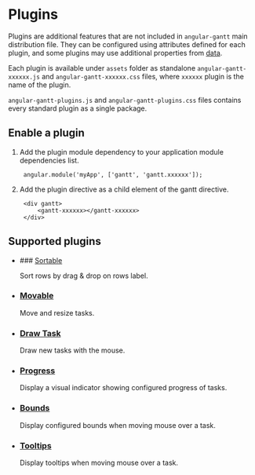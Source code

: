 # Plugins

Plugins are additional features that are not included in `angular-gantt` main distribution file.
They can be configured using attributes defined for each plugin, and some plugins may use additional properties from
[data](attributes.md#data).

Each plugin is available under `assets` folder as standalone `angular-gantt-xxxxxx.js` and `angular-gantt-xxxxxx.css`
files, where `xxxxxx` plugin is the name of the plugin.

`angular-gantt-plugins.js` and `angular-gantt-plugins.css` files contains every standard plugin as a single package. 

## Enable a plugin

1. Add the plugin module dependency to your application module dependencies list.

        angular.module('myApp', ['gantt', 'gantt.xxxxxx']);

2. Add the plugin directive as a child element of the gantt directive.

        <div gantt>
            <gantt-xxxxxx></gantt-xxxxxx>
        </div>

## Supported plugins

- ### [Sortable](../plugins/sortable.md)

    Sort rows by drag & drop on rows label.

- ### [Movable](../plugins/movable.md)

    Move and resize tasks.

- ### [Draw Task](../plugins/drawtask.md)

    Draw new tasks with the mouse.

- ### [Progress](../plugins/progress.md)

    Display a visual indicator showing configured progress of tasks.

- ### [Bounds](../plugins/bounds.md)

    Display configured bounds when moving mouse over a task.

- ### [Tooltips](../plugins/tooltips.md)

    Display tooltips when moving mouse over a task.
